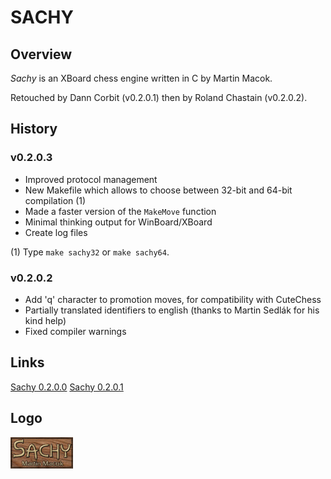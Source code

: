 # SAСHY

## Overview

*Sachy* is an XBoard chess engine written in C by Martin Macok.

Retouched by Dann Corbit (v0.2.0.1) then by Roland Chastain (v0.2.0.2).

## History

### v0.2.0.3

* Improved protocol management
* New Makefile which allows to choose between 32-bit and 64-bit compilation (1)
* Made a faster version of the `MakeMove` function
* Minimal thinking output for WinBoard/XBoard
* Create log files

(1) Type `make sachy32` or `make sachy64`.

### v0.2.0.2

* Add 'q' character to promotion moves, for compatibility with CuteChess
* Partially translated identifiers to english (thanks to Martin Sedlák for his kind help)
* Fixed compiler warnings

## Links

[Sachy 0.2.0.0](http://web.archive.org/web/20021208030047/http://xtrmntr.org/ORBman/download/sachy-0.2.00.tar.bz2)
[Sachy 0.2.0.1](http://computer-chess.org/lib/exe/fetch.php?media=computer_chess:wiki:download:sachy-0.2.01dc.rar)

## Logo

![alt text](https://raw.githubusercontent.com/rchastain/sachy/main/logo/sachy.jpg)

